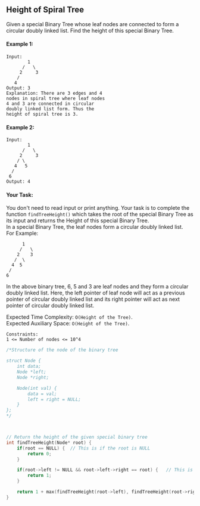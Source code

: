 ## Height of Spiral Tree

Given a special Binary Tree whose leaf nodes are connected to form a circular doubly linked list. Find the height of this special Binary Tree.

#### Example 1:

```
Input:
        1
      /   \
     2     3
    /
   4
Output: 3
Explanation: There are 3 edges and 4
nodes in spiral tree where leaf nodes
4 and 3 are connected in circular
doubly linked list form. Thus the
height of spiral tree is 3.
```

#### Example 2:

```
Input:
        1
      /   \
     2     3
    / \
   4   5
  /
 6
Output: 4
```

#### Your Task:

You don't need to read input or print anything. Your task is to complete the function `findTreeHeight()` which takes the root of the special Binary Tree as its input and returns the Height of this special Binary Tree.  
In a special Binary Tree, the leaf nodes form a circular doubly linked list.  
For Example:

```
      1
     /   \
    2    3
   /  \
  4  5
 /
6
```

In the above binary tree, 6, 5 and 3 are leaf nodes and they form a circular doubly linked list. Here, the left pointer of leaf node will act as a previous pointer of circular doubly linked list and its right pointer will act as next pointer of circular doubly linked list.

Expected Time Complexity: `O(Height of the Tree)`.  
Expected Auxiliary Space: `O(Height of the Tree)`.

```
Constraints:
1 <= Number of nodes <= 10^4
```

```c++
/*Structure of the node of the binary tree

struct Node {
    int data;
    Node *left;
    Node *right;

    Node(int val) {
        data = val;
        left = right = NULL;
    }
};
*/



// Return the height of the given special binary tree
int findTreeHeight(Node* root) {
    if(root == NULL) {  // This is if the root is NULL
        return 0;
    }

    if(root->left != NULL && root->left->right == root) {   // This is for the leaf node
        return 1;
    }

    return 1 + max(findTreeHeight(root->left), findTreeHeight(root->right));
}
```

